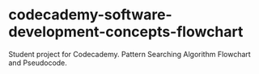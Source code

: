 # codecademy-software-development-concepts-flowchart
 Student project for Codecademy. Pattern Searching Algorithm Flowchart and Pseudocode.
